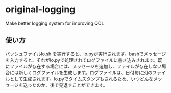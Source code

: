 # original-logging
Make better logging system for improving QOL

## 使い方
バッシュファイルlo.sh を実行すると、lo.pyが実行されます。bashでメッセージを入力すると、それがlo.pyで処理されてログファイルに書き込みされます。既にファイルが存在する場合には、メッセージを追加し、ファイルが存在しない場合には新しくログファイルを生成します。ログファイルは、日付毎に別のファイルとして生成されます。lo.pyでタイムスタンプもされるため、いつどんなメッセージを送ったのか、後で見返すことができます。
